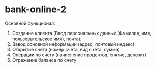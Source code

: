 # bank-online-2

Основной функционал:
1. Создание клиента (Ввод персональных данных (Фамилия, имя, пользовательское имя), почта);
2. Вввод основной информации (адрес, почтовый индекс)
3. Открытие счета (номер счета, вид счета, сумма)
4. Операции по счету (начисление процентов, снятие, депозит)
5. Отражение баланса по счету
